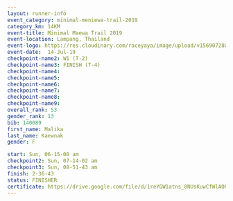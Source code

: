 ```yaml
---
layout: runner-info 
event_category: minimal-meniewa-trail-2019 
category_km: 14KM 
event-title: Minimal Maewa Trail 2019 
event-location: Lampang, Thailand 
event-logo: https://res.cloudinary.com/raceyaya/image/upload/v1569072805/logo/minimal-trail_ktnvsp.jpg 
event-date:  14-Jul-19 
checkpoint-name2: W1 (T-2) 
checkpoint-name3: FINISH (T-4) 
checkpoint-name4: 
checkpoint-name5: 
checkpoint-name6: 
checkpoint-name7: 
checkpoint-name8: 
checkpoint-name9: 
overall_rank: 53
gender_rank: 13
bib: 140089
first_name: Malika
last_name: Kaewnak
gender: F

start: Sun, 06-15-00 am
checkpoint2: Sun, 07-14-02 am
checkpoint3: Sun, 08-51-43 am
finish: 2-36-43
status: FINISHER
certificate: https://drive.google.com/file/d/1reYGW1atns_8NUsKuwCfWlAOC-1cyqgD/view?usp=sharing
---
```

